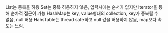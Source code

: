 List는 중복을 허용
Set는 중복 허용하지 않음, 입력시에는 순서가 없지만 Iterator을 통해 순차적 접근이 가능
HashMap는 key, value형태의 collection, key가 중복될 수 없음, null 허용
HahsTable는 thread safe하고 null 값을 허용하지 않음, map보다 속도는 느림.

